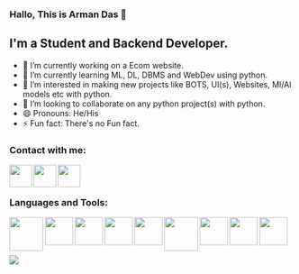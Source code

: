 ### Hallo, This is Arman Das 👋

## I'm a Student and Backend Developer.
- 🔭 I’m currently working on a Ecom website.
- 🌱 I’m currently learning ML, DL, DBMS and WebDev using python.
- 👀 I’m interested in making new projects like BOTS, UI(s), Websites, Ml/AI models etc with python.
- 👯 I’m looking to collaborate on any python project(s) with python.
- 😄 Pronouns: He/His
- ⚡ Fun fact: There's no Fun fact.

### Contact with me:
[<img align="left" width="40px" src="https://is4-ssl.mzstatic.com/image/thumb/Purple113/v4/60/e0/77/60e07773-54a8-4e6f-5aee-1f038313690f/source/1000x1000bb.jpg" />][discord_link]
[<img align="left" width="40px" src="https://tse1.mm.bing.net/th?id=OIP.do2a6i4su4aiiiWLs63zyAHaHa&pid=Api&P=0&w=160&h=160" />][whatsapp_link]
[<img align="left" width="40px" src="https://tse2.mm.bing.net/th?id=OIP.8IxSTRR_RjmMtUAT7nAT7gHaHa&pid=Api&P=0&w=169&h=169" />][lin]

<br>
<br>

### Languages and Tools:
[<img align="left" width="60px" src="https://tse4.mm.bing.net/th?id=OIP.Rwc2cqqo2cvBvV_Ev-YpMwHaF7&pid=Api&P=0&w=228&h=182">][python]
[<img align="left" width="50px" src="https://banner2.cleanpng.com/20180809/hvf/kisspng-flask-by-example-web-framework-python-bottle-sebastian-estenssoro-5b6c0aa33b3b57.9170119715338072672426.jpg">][flask]
[<img align="left" width="50px" src="https://cdn.pixabay.com/photo/2017/08/05/11/16/logo-2582748_960_720.png">][html]
[<img align="left" width="50px" src="https://logodix.com/logo/1164643.png">][database]
[<img align="left" width="50px" src="https://upload.wikimedia.org/wikipedia/commons/thumb/9/97/Sqlite-square-icon.svg/2048px-Sqlite-square-icon.svg.png">][sqlite]
[<img align="left" width="60px" src="https://tse3.mm.bing.net/th?id=OIP.bhuLY7-6NbohEKNGJmHqSwHaFy&pid=Api&P=0&w=206&h=161">][VSC]
[<img align="left" width="50px" src="https://tse1.mm.bing.net/th?id=OIP.z5ADCALC6UcdIShKoHk5xgHaHa&pid=Api&P=0&w=183&h=183">][git]
[<img align="left" width="50px" src="https://tse1.mm.bing.net/th?id=OIP.YyOMn9wj8tZCEyCPTYGlegHaHa&pid=Api&P=0&w=154&h=154">][git_hub]
[<img align="left" width="50px" src="https://tse3.mm.bing.net/th?id=OIP.KPeU9JBF3epY-JldnLLeFAHaHa&pid=Api&P=0&w=185&h=185">][openai]

<br>
<br>
<br>
<br>

<img src="https://github-readme-stats.vercel.app/api?username=bunny-k28&&show_icons=true&title_color=ffffff&icon_color=0FE4F7&text_color=daf7dc&bg_color=191919&hide_border=true">

<!-- 
- 🤔 I’m looking for help with ...
- 💬 Ask me about ... 
-->

<!-- jump links -->
[discord_link]: https://discord.com/channels/@me/709053531910438982
[whatsapp_link]: https://wa.link/jennv4

[python]: https://www.python.org
[flask]: https://flask.palletsprojects.com/
[html]: https://html.com/
[database]: https://www.oracle.com/in/database/what-is-database/
[sqlite]: https://www.sqlite.org
[VSC]: https://code.visualstudio.com/
[git]: https://git-scm.com/
[git_hub]: https://www.github.com
[openai]: https://openai.com/
[lin]: https://www.linkedin.com/in/arman-das-359b57210
[repo_link]: https://github.com/bunny-k28/VoiceRecognition
